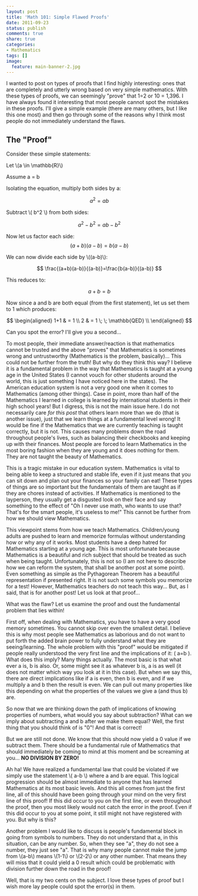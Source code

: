 ```yaml
---
layout: post
title: 'Math 101: Simple Flawed Proofs'
date: 2011-09-23
status: publish
comments: true
share: true
categories:
- Mathematics
tags: []
image:
  feature: main-banner-2.jpg
---
```


I wanted to post on types of proofs that I find highly interesting: ones that are completely and utterly wrong based on very simple mathematics. With these types of proofs, we can seemingly "prove" that 1=2 or 10 = 1,396. I have always found it interesting that most people cannot spot the mistakes in these proofs.  I'll give a simple example (there are many others, but I like this one most) and then go through some of the reasons why I think most people do not immediately understand the flaws.

## The "Proof"
Consider these simple statements:

Let \\(a \in \mathbb{R}\\)

Assume a = b

Isolating the equation, multiply both sides by a:

$$ a^2 = ab $$

Subtract \\( b^2 \\) from both sides:

$$ a^2 - b^2 = ab - b^2 $$

Now let us factor each side:
$$ (a+b)(a-b)=b(a-b) $$

We can now divide each side by \\((a-b)\\):

$$ \frac{(a+b)(a-b)}{(a-b)}=\frac{b(a-b)}{(a-b)} $$

This reduces to:

$$ a+b = b $$

Now since a and b are both equal (from the first statement), let us set them to 1 which produces:

$$
\begin{aligned}
1+1 & = 1 \\
2 & = 1 \; \; \mathbb{QED} \\
\end{aligned}
$$

Can you spot the error? I'll give you a second...

To most people, their immediate answer/reaction is that mathematics cannot be trusted and the above "proves" that Mathematics is sometimes wrong and untrustworthy (Mathematics is the problem, basically)... This could not be further from the truth! But why do they think this way? I believe it is a fundamental problem in the way that Mathematics is taught at a young age in the United States (I cannot vouch for other students around the world, this is just something I have noticed here in the states). The American education system is not a very good one when it comes to Mathematics (among other things). Case in point, more than half of the Mathematics I learned in college is learned by international students in their high school years! But I digress, this is not the main issue here. I do not necessarily care <i>for this post</i> that others learn more than we do (that is another issue), just that we learn things at a fundamental level wrong! It would be fine if the Mathematics that we are currently teaching is taught correctly, but it is not. This causes many problems down the road throughout people's lives, such as balancing their checkbooks and keeping up with their finances. Most people are forced to learn Mathematics in the most boring fashion when they are young and it does nothing for them. They are not taught the beauty of Mathematics.

This is a tragic mistake in our education system. Mathematics is vital to being able to keep a structured and stable life, even if it just means that you can sit down and plan out your finances so your family can eat! These types of things are so important but the fundamentals of them are taught as if they are chores instead of activities. If Mathematics is mentioned to the layperson, they usually get a disgusted look on their face and say something to the effect of "Oh I never use math, who wants to use that? That's for the smart people, it's useless to me!" This cannot be further from how we should view Mathematics.

This viewpoint stems from how we teach Mathematics. Children/young adults are pushed to learn and memorize formulas without understanding how or why any of it works. Most students have a deep hatred for Mathematics starting at a young age. This is most unfortunate because Mathematics is a beautiful and rich subject that should be treated as such when being taught. Unfortunately, this is not so (I am not here to describe how we can reform the system, that shall be another post at some point). Even something as simple as the Pythagorean Theorem has a beautiful representation if presented right. It is not such some symbols you memorize for a test! However, Mathematics teachers do not teach this way... But, as I said, that is for another post! Let us look at that proof...

What was the flaw? Let us examine the proof and oust the fundamental problem that lies within!

First off, when dealing with Mathematics, you have to have a very good memory sometimes. You cannot skip over even the smallest detail. I believe this is why most people see Mathematics as laborious and do not want to put forth the added brain power to fully understand what they are seeing/learning. The whole problem with this "proof" would be mitigated if people really understood the very first line and the implications of it: \( a=b \). What does this imply? Many things actually. The most basic is that what ever a is, b is also. Or, some might see it as whatever b is, a is as well (it does not matter which way you look at it in this case). But when we say this, there are direct implications like if a is even, then b is even, and if we multiply a and b then the result is even. We can pull out many properties like this depending on what the properties of the values we give a (and thus b) are.

So now that we are thinking down the path of implications of knowing properties of numbers, what would you say about subtraction? What can we imply about subtracting a and b after we make them equal? Well, the first thing that you should think of is "0"! And that is correct!

But we are still not done. We know that this should now yield a 0 value if we subtract them. There should be a fundamental rule of Mathematics that should immediately be coming to mind at this moment and be screaming at you... <b>NO DIVISION BY ZERO!</b>

Ah ha! We have realized a fundamental law that could be violated if we simply use the statement \\( a-b \\) where a and b are equal. This logical progression should be almost immediate to anyone that has learned Mathematics at its most basic levels. And this all comes from just the first line, all of this should have been going through your mind on the very first line of this proof! If this did occur to you on the first line, or even throughout the proof, then you most likely would not catch the error in the proof. Even if this did occur to you at some point, it still might not have registered with you. But why is this?

Another problem I would like to discuss is people's fundamental block in going from symbols to numbers. They do not understand that a, in this situation, can be any number. So, when they see "a", they do not see a number, they just see "a". That is why many people cannot make the jump from \\(a-b\\) means \\(1-1\\) or \\(2-2\\) or any other number. That means they will miss that it could yield a 0 result which could be problematic with division further down the road in the proof!

Well, that is my two cents on the subject. I love these types of proof but I wish more lay people could spot the error(s) in them.
